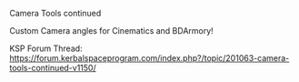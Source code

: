 Camera Tools continued

Custom Camera angles for Cinematics and BDArmory!

KSP Forum Thread:
https://forum.kerbalspaceprogram.com/index.php?/topic/201063-camera-tools-continued-v1150/
